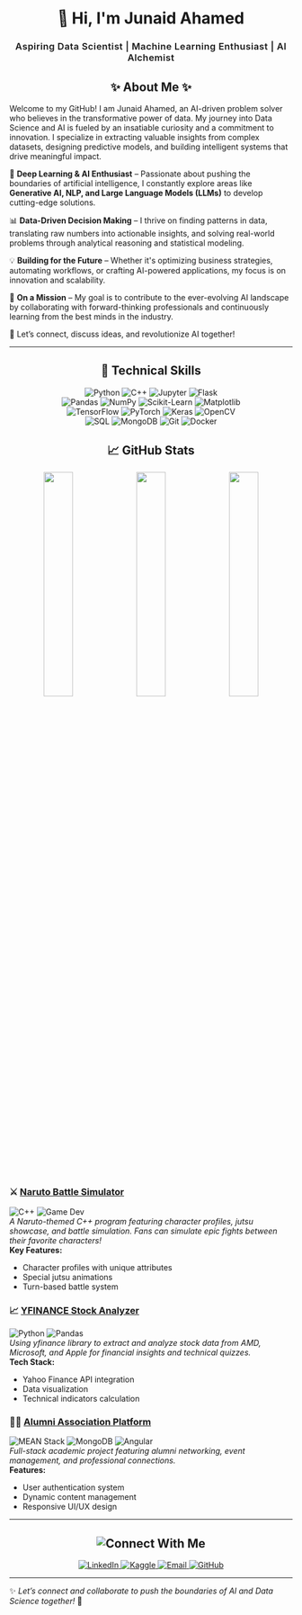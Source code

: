 <h1 align="center">
  <span style="display: inline-block; transform: rotate(-5deg)">🚀</span> Hi, I'm Junaid Ahamed
</h1>

<h3 align="center" style="font-weight: 600; letter-spacing: 0.5px;">
  Aspiring Data Scientist | Machine Learning Enthusiast | AI Alchemist
</h3>
<h2 align="center">✨ About Me ✨</h2>

Welcome to my GitHub! I am Junaid Ahamed, an AI-driven problem solver who believes in the transformative power of data. My journey into Data Science and AI is fueled by an insatiable curiosity and a commitment to innovation. I specialize in extracting valuable insights from complex datasets, designing predictive models, and building intelligent systems that drive meaningful impact.

🔬 **Deep Learning & AI Enthusiast** – Passionate about pushing the boundaries of artificial intelligence, I constantly explore areas like **Generative AI, NLP, and Large Language Models (LLMs)** to develop cutting-edge solutions.

📊 **Data-Driven Decision Making** – I thrive on finding patterns in data, translating raw numbers into actionable insights, and solving real-world problems through analytical reasoning and statistical modeling.

💡 **Building for the Future** – Whether it's optimizing business strategies, automating workflows, or crafting AI-powered applications, my focus is on innovation and scalability.

🚀 **On a Mission** – My goal is to contribute to the ever-evolving AI landscape by collaborating with forward-thinking professionals and continuously learning from the best minds in the industry.

🤝 Let’s connect, discuss ideas, and revolutionize AI together!

---

<h2 align="center">🚀 Technical Skills</h2>

<p align="center">
  <!-- Core Technologies from your profile -->
  <img src="https://img.shields.io/badge/Python-3776AB?style=for-the-badge&logo=python&logoColor=white" alt="Python" />
  <img src="https://img.shields.io/badge/C++-00599C?style=for-the-badge&logo=c%2B%2B&logoColor=white" alt="C++" />
  <img src="https://img.shields.io/badge/Jupyter-F37626?style=for-the-badge&logo=jupyter&logoColor=white" alt="Jupyter" />
  <img src="https://img.shields.io/badge/Flask-000000?style=for-the-badge&logo=flask&logoColor=white" alt="Flask" />
  
  <br>
  
  <!-- Data Science Stack -->
  <img src="https://img.shields.io/badge/Pandas-150458?style=for-the-badge&logo=pandas&logoColor=white" alt="Pandas" />
  <img src="https://img.shields.io/badge/NumPy-013243?style=for-the-badge&logo=numpy&logoColor=white" alt="NumPy" />
  <img src="https://img.shields.io/badge/Scikit_Learn-F7931E?style=for-the-badge&logo=scikit-learn&logoColor=white" alt="Scikit-Learn" />
  <img src="https://img.shields.io/badge/Matplotlib-11557C?style=for-the-badge&logo=python&logoColor=white" alt="Matplotlib" />
  
  <br>
  
  <!-- Machine Learning -->
  <img src="https://img.shields.io/badge/TensorFlow-FF6F00?style=for-the-badge&logo=tensorflow&logoColor=white" alt="TensorFlow" />
  <img src="https://img.shields.io/badge/PyTorch-EE4C2C?style=for-the-badge&logo=pytorch&logoColor=white" alt="PyTorch" />
  <img src="https://img.shields.io/badge/Keras-D00000?style=for-the-badge&logo=keras&logoColor=white" alt="Keras" />
  <img src="https://img.shields.io/badge/OpenCV-5C3EE8?style=for-the-badge&logo=opencv&logoColor=white" alt="OpenCV" />
  
  <br>
  
  <!-- Databases & Tools -->
  <img src="https://img.shields.io/badge/SQL-4479A1?style=for-the-badge&logo=postgresql&logoColor=white" alt="SQL" />
  <img src="https://img.shields.io/badge/MongoDB-47A248?style=for-the-badge&logo=mongodb&logoColor=white" alt="MongoDB" />
  <img src="https://img.shields.io/badge/Git-F05032?style=for-the-badge&logo=git&logoColor=white" alt="Git" />
  <img src="https://img.shields.io/badge/Docker-2496ED?style=for-the-badge&logo=docker&logoColor=white" alt="Docker" />
</p>

<h2 align="center">📈 GitHub Stats</h2>
<p align="center">
  <img src="https://github-readme-stats.vercel.app/api?username=junaidsj&show_icons=true&theme=radical" width="32%" />
  <img src="https://github-readme-streak-stats.herokuapp.com/?user=junaidsj&theme=radical" width="32%" />
  <img src="https://github-readme-stats.vercel.app/api/top-langs/?username=junaidsj&layout=compact&theme=radical" width="32%" />
</p>

### ⚔️ [Naruto Battle Simulator](https://github.com/junaidsj/naruto)  
![C++](https://img.shields.io/badge/-C++-00599C?logo=c%2B%2B&logoColor=white) ![Game Dev](https://img.shields.io/badge/-Game_Development-7289DA)  
*A Naruto-themed C++ program featuring character profiles, jutsu showcase, and battle simulation. Fans can simulate epic fights between their favorite characters!*  
**Key Features:**  
- Character profiles with unique attributes  
- Special jutsu animations  
- Turn-based battle system  

### 📈 [YFINANCE Stock Analyzer](https://github.com/junaidsj/YFINANCE)  
![Python](https://img.shields.io/badge/-Python-3776AB?logo=python&logoColor=white) ![Pandas](https://img.shields.io/badge/-Pandas-150458)  
*Using yfinance library to extract and analyze stock data from AMD, Microsoft, and Apple for financial insights and technical quizzes.*  
**Tech Stack:**  
- Yahoo Finance API integration  
- Data visualization  
- Technical indicators calculation  

### 👨‍🎓 [Alumni Association Platform](https://github.com/junaidsj/AlumniAssociation)  
![MEAN Stack](https://img.shields.io/badge/-MEAN_Stack-47A248) ![MongoDB](https://img.shields.io/badge/-MongoDB-13AA52) ![Angular](https://img.shields.io/badge/-Angular-DD0031)  
*Full-stack academic project featuring alumni networking, event management, and professional connections.*  
**Features:**  
- User authentication system  
- Dynamic content management  
- Responsive UI/UX design  

---

<h2 align="center">
  <img src="https://readme-typing-svg.herokuapp.com?font=Fira+Code&size=26&duration=3000&pause=1000&color=white&center=true&vCenter=true&width=300&lines=%F0%9F%8C%8D+Connect+With+Me" alt="Connect With Me" />
</h2>

<p align="center">
  <a href="https://www.linkedin.com/in/junaid-ahamed-664450283" target="_blank" rel="noopener noreferrer">
    <img src="https://img.shields.io/badge/-LinkedIn-0A66C2?style=for-the-badge&logo=linkedin&logoColor=white&labelColor=101010" alt="LinkedIn" onmouseover="this.style.opacity=0.8" onmouseout="this.style.opacity=1" />
  </a>
  <a href="https://www.kaggle.com/junaid2163" target="_blank" rel="noopener noreferrer">
    <img src="https://img.shields.io/badge/-Kaggle-20BEFF?style=for-the-badge&logo=kaggle&logoColor=white&labelColor=101010" alt="Kaggle" onmouseover="this.style.opacity=0.8" onmouseout="this.style.opacity=1" />
  </a>
  <a href="mailto:junaidahamed2163@gmail.com" target="_blank" rel="noopener noreferrer">
    <img src="https://img.shields.io/badge/-Email-D14836?style=for-the-badge&logo=gmail&logoColor=white&labelColor=101010" alt="Email" onmouseover="this.style.opacity=0.8" onmouseout="this.style.opacity=1" />
  </a>
  <a href="https://github.com/junaidsj" target="_blank" rel="noopener noreferrer">
    <img src="https://img.shields.io/badge/-GitHub-181717?style=for-the-badge&logo=github&logoColor=white&labelColor=101010" alt="GitHub" onmouseover="this.style.opacity=0.8" onmouseout="this.style.opacity=1" />
  </a>
</p>

---

✨ *Let’s connect and collaborate to push the boundaries of AI and Data Science together!* 🚀
 
